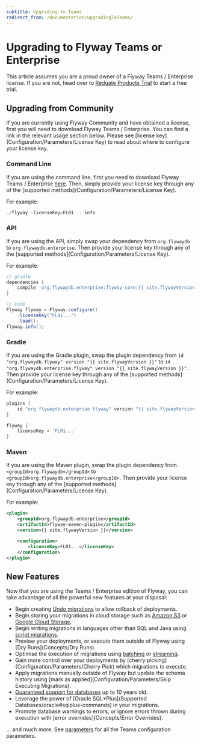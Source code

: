 ```yaml
---
subtitle: Upgrading to Teams
redirect_from: /documentation/upgradingToTeams/
---
```


# Upgrading to Flyway Teams or Enterprise

This article assumes you are a proud owner of a Flyway Teams / Enterprise license. If you are not, head over to [Redgate Products Trial](https://www.red-gate.com/products/flyway/trial) to start a free trial.

## Upgrading from Community

If you are currently using Flyway Community and have obtained a license, first you will need to download Flyway Teams / Enterprise. You can find a link in the relevant usage section below. Please see [license key](Configuration/Parameters/License Key) to read about where to configure your license key.

### Command Line

If you are using the command line, first you need to download Flyway Teams / Enterprise [here](Usage/Command-line). Then, simply provide your license key through any of the [supported methods](Configuration/Parameters/License Key).

For example:
```powershell
./flyway -licenseKey=FL01... info
```

### API

If you are using the API, simply swap your dependency from `org.flywaydb` to `org.flywaydb.enterprise`. Then provide your license key through any of the [supported methods](Configuration/Parameters/License Key).

For example:
```groovy
// gradle
dependencies {
    compile 'org.flywaydb.enterprise:flyway-core:{{ site.flywayVersion }}'
}

// code
Flyway flyway = Flyway.configure()
    .licenseKey("FL01...")
    .load();
flyway.info();
```

### Gradle

If you are using the Gradle plugin, swap the plugin dependency from `id "org.flywaydb.flyway" version "{{ site.flywayVersion }}"` to `id "org.flywaydb.enterprise.flyway" version "{{ site.flywayVersion }}"`. Then provide your license key through any of the [supported methods](Configuration/Parameters/License Key).

For example:
```groovy
plugins {
    id "org.flywaydb.enterprise.flyway" version "{{ site.flywayVersion }}"
}

flyway {
    licenseKey = 'FL01...'
}
```

### Maven

If you are using the Maven plugin, swap the plugin dependency from `<groupId>org.flywaydb</groupId>` to `<groupId>org.flywaydb.enterprise</groupId>`. Then provide your license key through any of the [supported methods](Configuration/Parameters/License Key).

For example:
```xml
<plugin>
    <groupId>org.flywaydb.enterprise</groupId>
    <artifactId>flyway-maven-plugin</artifactId>
    <version>{{ site.flywayVersion }}</version>

    <configuration>
        <licenseKey>FL01...</licenseKey>
    </configuration>
</plugin>
```

## New Features

Now that you are using the Teams / Enterprise edition of Flyway, you can take advantage of all the powerful new features at your disposal:

- Begin creating [Undo migrations](Concepts/migrations#undo-migrations) to allow rollback of deployments.
- Begin storing your migrations in cloud storage such as [Amazon S3](Configuration/parameters/locations#amazon-s3) or [Google Cloud Storage](Configuration/parameters/locations#google-cloud-storage).
- Begin writing migrations in languages other than SQL and Java using [script migrations](Concepts/migrations#script-migrations).
- Preview your deployments, or execute them outside of Flyway using [Dry Runs](Concepts/Dry Runs).
- Optimise the execution of migrations using [batching](Configuration/parameters/batch) or [streaming](Configuration/parameters/stream).
- Gain more control over your deployments by [cherry picking](Configuration/Parameters/Cherry Pick) which migrations to execute.
- Apply migrations manually outside of Flyway but update the schema history using [mark as applied](Configuration/Parameters/Skip Executing Migrations).
- [Guaranteed support for databases](/https://flywaydb.org/download/faq#how-long-are-database-releases-supported-in-each-edition-of-flyway) up to 10 years old.
- Leverage the power of [Oracle SQL*Plus](Supported Databases/oracle#sqlplus-commands) in your migrations.
- Promote database warnings to errors, or ignore errors thrown during execution with [error overrides](Concepts/Error Overrides).

... and much more. See [parameters](Configuration/parameters/) for all the Teams configuration parameters.
